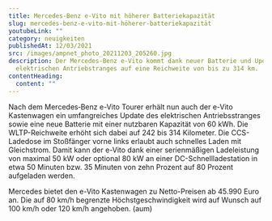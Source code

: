 ```yaml
---
title: Mercedes-Benz e-Vito mit höherer Batteriekapazität
slug: mercedes-benz-e-vito-mit-höherer-batteriekapazität
youtubeLink: ""
category: neuigkeiten
publishedAt: 12/03/2021
src: /images/ampnet_photo_20211203_205260.jpg
description: Der Mercedes-Benz e-Vito kommt dank neuer Batterie und Update des
  elektrischen Antriebstranges auf eine Reichweite von bis zu 314 km.
contentHeading:
  content: ""
---
```

Nach dem Mercedes‑Benz e-Vito Tourer erhält nun auch der e-Vito Kastenwagen ein umfangreiches Update des elektrischen Antriebsstranges sowie eine neue Batterie mit einer nutzbaren Kapazität von 60 kWh. Die WLTP-Reichweite erhöht sich dabei auf 242 bis 314 Kilometer. Die CCS-Ladedose im Stoßfänger vorne links erlaubt auch schnelles Laden mit Gleichstrom. Damit kann der e-Vito dank einer serienmäßigen Ladeleistung von maximal 50 kW oder optional 80 kW an einer DC-Schnellladestation in etwa 50 Minuten bzw. 35 Minuten von zehn Prozent auf 80 Prozent aufgeladen werden.

Mercedes bietet den e-Vito Kastenwagen zu Netto-Preisen ab 45.990 Euro an. Die auf 80 km/h begrenzte Höchstgeschwindigkeit wird auf Wunsch auf 100 km/h oder 120 km/h angehoben. (aum)